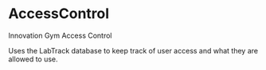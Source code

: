 # AccessControl
Innovation Gym Access Control

Uses the LabTrack database to keep track of user access and
what they are allowed to use.
